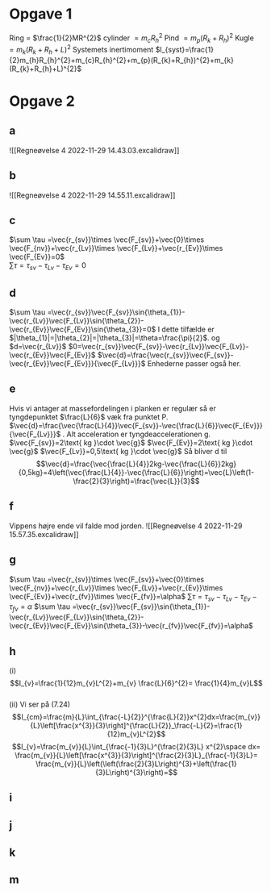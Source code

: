 # Opgave 1
Ring = $\frac{1}{2}MR^{2}$
cylinder $=m_{c}R_{h}^{2}$
Pind $=m_{p}(R_{k}+R_{h})^{2}$
Kugle $=m_{k}(R_{k}+R_{h}+L)^{2}$
Systemets inertimoment $I_{syst}=\frac{1}{2}m_{h}R_{h}^{2}+m_{c}R_{h}^{2}+m_{p}(R_{k}+R_{h})^{2}+m_{k}(R_{k}+R_{h}+L)^{2}$


# Opgave 2
## a
![[Regneøvelse 4 2022-11-29 14.43.03.excalidraw]]
## b
![[Regneøvelse 4 2022-11-29 14.55.11.excalidraw]]
## c
$\sum \tau =\vec{r_{sv}}\times \vec{F_{sv}}+\vec{0}\times \vec{F_{nv}}+\vec{r_{Lv}}\times \vec{F_{Lv}}+\vec{r_{Ev}}\times \vec{F_{Ev}}=0$  
$\sum \tau =\tau_{sv}-\tau_{Lv}-\tau_{Ev}=0$
## d
$\sum \tau =\vec{r_{sv}}\vec{F_{sv}}\sin{\theta_{1}}-\vec{r_{Lv}}\vec{F_{Lv}}\sin{\theta_{2}}-\vec{r_{Ev}}\vec{F_{Ev}}\sin{\theta_{3}}=0$ 
I dette tilfælde er $|\theta_{1}|=|\theta_{2}|=|\theta_{3}|=\theta=\frac{\pi}{2}$. og $d=\vec{r_{Lv}}$
$0=\vec{r_{sv}}\vec{F_{sv}}-\vec{r_{Lv}}\vec{F_{Lv}}-\vec{r_{Ev}}\vec{F_{Ev}}$ 
$\vec{d}=\frac{\vec{r_{sv}}\vec{F_{sv}}-\vec{r_{Ev}}\vec{F_{Ev}}}{\vec{F_{Lv}}}$ Enhederne passer også her.
## e
Hvis vi antager at massefordelingen i planken er regulær så er tyngdepunktet $\frac{L}{6}$ væk fra punktet P.
$\vec{d}=\frac{\vec{\frac{L}{4}}\vec{F_{sv}}-\vec{\frac{L}{6}}\vec{F_{Ev}}}{\vec{F_{Lv}}}$ .
Alt acceleration er tyngdeaccelerationen g.
$\vec{F_{sv}}=2\text{ kg }\cdot \vec{g}$
$\vec{F_{Ev}}=2\text{ kg }\cdot \vec{g}$
$\vec{F_{Lv}}=0,5\text{ kg }\cdot \vec{g}$ 
Så bliver d til 
$$\vec{d}=\frac{\vec{\frac{L}{4}}2kg-\vec{\frac{L}{6}}2kg}{0,5kg}=4\left(\vec{\frac{L}{4}}-\vec{\frac{L}{6}}\right)=\vec{L}\left(1- \frac{2}{3}\right)=\frac{\vec{L}}{3}$$
## f
Vippens højre ende vil falde mod jorden.
![[Regneøvelse 4 2022-11-29 15.57.35.excalidraw]]
## g
$\sum \tau =\vec{r_{sv}}\times \vec{F_{sv}}+\vec{0}\times \vec{F_{nv}}+\vec{r_{Lv}}\times \vec{F_{Lv}}+\vec{r_{Ev}}\times \vec{F_{Ev}}+\vec{r_{fv}}\times \vec{F_{fv}}=\alpha$
$\sum \tau =\tau_{sv}-\tau_{Lv}-\tau_{Ev}-\tau_{fv}=\alpha$ 
$\sum \tau =\vec{r_{sv}}\vec{F_{sv}}\sin{\theta_{1}}-\vec{r_{Lv}}\vec{F_{Lv}}\sin{\theta_{2}}-\vec{r_{Ev}}\vec{F_{Ev}}\sin{\theta_{3}}-\vec{r_{fv}}\vec{F_{fv}}=\alpha$

## h
(i) $$I_{v}=\frac{1}{12}m_{v}L^{2}+m_{v} \frac{L}{6}^{2}= \frac{1}{4}m_{v}L$$  
(ii) 
Vi ser på (7.24)$$I_{cm}=\frac{m}{L}\int_{\frac{-L}{2}}^{\frac{L}{2}}x^{2}dx=\frac{m_{v}}{L}\left[\frac{x^{3}}{3}\right]^{\frac{L}{2}}_\frac{-L}{2}=\frac{1}{12}m_{v}L^{2}$$ $$I_{v}=\frac{m_{v}}{L}\int_{\frac{-1}{3}L}^{\frac{2}{3}L} x^{2}\space dx= \frac{m_{v}}{L}\left[\frac{x^{3}}{3}\right]^{\frac{2}{3}L}_{\frac{-1}{3}L}= \frac{m_{v}}{L}\left(\left(\frac{2}{3}L\right)^{3}+\left(\frac{1}{3}L\right)^{3}\right)=$$

## i

## j

## k

## m
